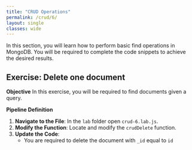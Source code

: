 ```yaml
---
title: "CRUD Operations"
permalink: /crud/6/
layout: single
classes: wide
---
```


In this section, you will learn how to perform basic find operations in MongoDB. You will be required to complete the code snippets to achieve the desired results.

## Exercise: Delete one document

**Objective** 
In this exercise, you will be required to find documents given a query.

**Pipeline Definition**  

1. **Navigate to the File**: In the `lab` folder open `crud-6.lab.js`.
2. **Modify the Function**: Locate and modify the `crudDelete` function.
3. **Update the Code**:
    - You are required to delete the document with `_id` equal to `id`

